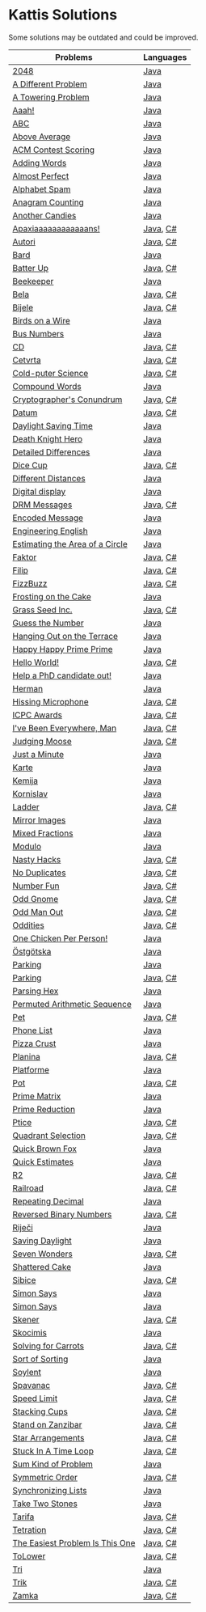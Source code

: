 # Kattis Solutions
Some solutions may be outdated and could be improved.  

| Problems | Languages |
| - | - |
| [2048](https://open.kattis.com/problems/2048) | [Java](https://github.com/MiniDomo/Kattis/blob/master/Java/i2048.java) |
| [A Different Problem](https://open.kattis.com/problems/different) | [Java](https://github.com/MiniDomo/Kattis/blob/master/Java/different.java) |
| [A Towering Problem](https://open.kattis.com/problems/towering) | [Java](https://github.com/MiniDomo/Kattis/blob/master/Java/towering.java) |
| [Aaah!](https://open.kattis.com/problems/aaah) | [Java](https://github.com/MiniDomo/Kattis/blob/master/Java/aaah.java) |
| [ABC](https://open.kattis.com/problems/abc) | [Java](https://github.com/MiniDomo/Kattis/blob/master/Java/abc.java) |
| [Above Average](https://open.kattis.com/problems/aboveaverage) | [Java](https://github.com/MiniDomo/Kattis/blob/master/Java/aboveaverage.java) |
| [ACM Contest Scoring](https://open.kattis.com/problems/acm) | [Java](https://github.com/MiniDomo/Kattis/blob/master/Java/acm.java) |
| [Adding Words](https://open.kattis.com/problems/addingwords) | [Java](https://github.com/MiniDomo/Kattis/blob/master/Java/addingwords.java) |
| [Almost Perfect](https://open.kattis.com/problems/almostperfect) | [Java](https://github.com/MiniDomo/Kattis/blob/master/Java/almostperfect.java) |
| [Alphabet Spam](https://open.kattis.com/problems/alphabetspam) | [Java](https://github.com/MiniDomo/Kattis/blob/master/Java/alphabetspam.java) |
| [Anagram Counting](https://open.kattis.com/problems/anagramcounting) | [Java](https://github.com/MiniDomo/Kattis/blob/master/Java/anagramcounting.java) |
| [Another Candies](https://open.kattis.com/problems/anothercandies) | [Java](https://github.com/MiniDomo/Kattis/blob/master/Java/anothercandies.java) |
| [Apaxiaaaaaaaaaaaans!](https://open.kattis.com/problems/apaxiaaans) | [Java](https://github.com/MiniDomo/Kattis/blob/master/Java/apaxiaaans.java), [C#](https://github.com/MiniDomo/Kattis/blob/master/C%20Sharp/apaxiaaans.cs) |
| [Autori](https://open.kattis.com/problems/autori) | [Java](https://github.com/MiniDomo/Kattis/blob/master/Java/autori.java), [C#](https://github.com/MiniDomo/Kattis/blob/master/C%20Sharp/autori.cs) |
| [Bard](https://open.kattis.com/problems/bard) | [Java](https://github.com/MiniDomo/Kattis/blob/master/Java/bard.java) |
| [Batter Up](https://open.kattis.com/problems/batterup) | [Java](https://github.com/MiniDomo/Kattis/blob/master/Java/batterup.java), [C#](https://github.com/MiniDomo/Kattis/blob/master/C%20Sharp/batterup.cs) |
| [Beekeeper](https://open.kattis.com/problems/beekeeper) | [Java](https://github.com/MiniDomo/Kattis/blob/master/Java/beekeeper.java) |
| [Bela](https://open.kattis.com/problems/bela) | [Java](https://github.com/MiniDomo/Kattis/blob/master/Java/bela.java), [C#](https://github.com/MiniDomo/Kattis/blob/master/C%20Sharp/bela.cs) |
| [Bijele](https://open.kattis.com/problems/bijele) | [Java](https://github.com/MiniDomo/Kattis/blob/master/Java/bijele.java), [C#](https://github.com/MiniDomo/Kattis/blob/master/C%20Sharp/bijele.cs) |
| [Birds on a Wire](https://open.kattis.com/problems/birds) | [Java](https://github.com/MiniDomo/Kattis/blob/master/Java/birds.java) |
| [Bus Numbers](https://open.kattis.com/problems/busnumbers) | [Java](https://github.com/MiniDomo/Kattis/blob/master/Java/busnumbers.java) |
| [CD](https://open.kattis.com/problems/cd) | [Java](https://github.com/MiniDomo/Kattis/blob/master/Java/cd.java), [C#](https://github.com/MiniDomo/Kattis/blob/master/C%20Sharp/cd.cs) |
| [Cetvrta](https://open.kattis.com/problems/cetvrta) | [Java](https://github.com/MiniDomo/Kattis/blob/master/Java/cetvrta.java), [C#](https://github.com/MiniDomo/Kattis/blob/master/C%20Sharp/cetvrta.cs) |
| [Cold-puter Science](https://open.kattis.com/problems/cold) | [Java](https://github.com/MiniDomo/Kattis/blob/master/Java/cold.java), [C#](https://github.com/MiniDomo/Kattis/blob/master/C%20Sharp/cold.cs) |
| [Compound Words](https://open.kattis.com/problems/compoundwords) | [Java](https://github.com/MiniDomo/Kattis/blob/master/Java/compoundwords.java) |
| [Cryptographer's Conundrum](https://open.kattis.com/problems/conundrum) | [Java](https://github.com/MiniDomo/Kattis/blob/master/Java/conundrum.java), [C#](https://github.com/MiniDomo/Kattis/blob/master/C%20Sharp/conundrum.cs) |
| [Datum](https://open.kattis.com/problems/datum) | [Java](https://github.com/MiniDomo/Kattis/blob/master/Java/datum.java), [C#](https://github.com/MiniDomo/Kattis/blob/master/C%20Sharp/datum.cs) |
| [Daylight Saving Time](https://open.kattis.com/problems/dst) | [Java](https://github.com/MiniDomo/Kattis/blob/master/Java/dst.java) |
| [Death Knight Hero](https://open.kattis.com/problems/deathknight) | [Java](https://github.com/MiniDomo/Kattis/blob/master/Java/deathknight.java) |
| [Detailed Differences](https://open.kattis.com/problems/detaileddifferences) | [Java](https://github.com/MiniDomo/Kattis/blob/master/Java/detaileddifferences.java) |
| [Dice Cup](https://open.kattis.com/problems/dicecup) | [Java](https://github.com/MiniDomo/Kattis/blob/master/Java/dicecup.java), [C#](https://github.com/MiniDomo/Kattis/blob/master/C%20Sharp/dicecup.cs) |
| [Different Distances](https://open.kattis.com/problems/differentdistances) | [Java](https://github.com/MiniDomo/Kattis/blob/master/Java/differentdistances.java) |
| [Digital display](https://open.kattis.com/problems/display) | [Java](https://github.com/MiniDomo/Kattis/blob/master/Java/display.java) |
| [DRM Messages](https://open.kattis.com/problems/drmmessages) | [Java](https://github.com/MiniDomo/Kattis/blob/master/Java/drmmessages.java), [C#](https://github.com/MiniDomo/Kattis/blob/master/C%20Sharp/drmmessages.cs) |
| [Encoded Message](https://open.kattis.com/problems/encodedmessage) | [Java](https://github.com/MiniDomo/Kattis/blob/master/Java/encodedmessage.java) |
| [Engineering English](https://open.kattis.com/problems/engineeringenglish) | [Java](https://github.com/MiniDomo/Kattis/blob/master/Java/engineeringenglish.java) |
| [Estimating the Area of a Circle](https://open.kattis.com/problems/estimatingtheareaofacircle) | [Java](https://github.com/MiniDomo/Kattis/blob/master/Java/estimatingtheareaofacircle.java) |
| [Faktor](https://open.kattis.com/problems/faktor) | [Java](https://github.com/MiniDomo/Kattis/blob/master/Java/faktor.java), [C#](https://github.com/MiniDomo/Kattis/blob/master/C%20Sharp/faktor.cs) |
| [Filip](https://open.kattis.com/problems/filip) | [Java](https://github.com/MiniDomo/Kattis/blob/master/Java/filip.java), [C#](https://github.com/MiniDomo/Kattis/blob/master/C%20Sharp/filip.cs) |
| [FizzBuzz](https://open.kattis.com/problems/fizzbuzz) | [Java](https://github.com/MiniDomo/Kattis/blob/master/Java/fizzbuzz.java), [C#](https://github.com/MiniDomo/Kattis/blob/master/C%20Sharp/fizzbuzz.cs) |
| [Frosting on the Cake](https://open.kattis.com/problems/frosting) | [Java](https://github.com/MiniDomo/Kattis/blob/master/Java/frosting.java) |
| [Grass Seed Inc.](https://open.kattis.com/problems/grassseed) | [Java](https://github.com/MiniDomo/Kattis/blob/master/Java/grassseed.java), [C#](https://github.com/MiniDomo/Kattis/blob/master/C%20Sharp/grassseed.cs) |
| [Guess the Number](https://open.kattis.com/problems/guess) | [Java](https://github.com/MiniDomo/Kattis/blob/master/Java/guess.java) |
| [Hanging Out on the Terrace](https://open.kattis.com/problems/hangingout) | [Java](https://github.com/MiniDomo/Kattis/blob/master/Java/hangingout.java) |
| [Happy Happy Prime Prime](https://open.kattis.com/problems/happyprime) | [Java](https://github.com/MiniDomo/Kattis/blob/master/Java/happyprime.java) |
| [Hello World!](https://open.kattis.com/problems/hello) | [Java](https://github.com/MiniDomo/Kattis/blob/master/Java/hello.java), [C#](https://github.com/MiniDomo/Kattis/blob/master/C%20Sharp/hello.cs) |
| [Help a PhD candidate out!](https://open.kattis.com/problems/helpaphd) | [Java](https://github.com/MiniDomo/Kattis/blob/master/Java/helpaphd.java) |
| [Herman](https://open.kattis.com/problems/herman) | [Java](https://github.com/MiniDomo/Kattis/blob/master/Java/herman.java) |
| [Hissing Microphone](https://open.kattis.com/problems/hissingmicrophone) | [Java](https://github.com/MiniDomo/Kattis/blob/master/Java/hissingmicrophone.java), [C#](https://github.com/MiniDomo/Kattis/blob/master/C%20Sharp/hissingmicrophone.cs) |
| [ICPC Awards](https://open.kattis.com/problems/icpcawards) | [Java](https://github.com/MiniDomo/Kattis/blob/master/Java/icpcawards.java), [C#](https://github.com/MiniDomo/Kattis/blob/master/C%20Sharp/icpcawards.cs) |
| [I've Been Everywhere, Man](https://open.kattis.com/problems/everywhere) | [Java](https://github.com/MiniDomo/Kattis/blob/master/Java/everywhere.java), [C#](https://github.com/MiniDomo/Kattis/blob/master/C%20Sharp/everywhere.cs) |
| [Judging Moose](https://open.kattis.com/problems/judgingmoose) | [Java](https://github.com/MiniDomo/Kattis/blob/master/Java/judgingmoose.java), [C#](https://github.com/MiniDomo/Kattis/blob/master/C%20Sharp/judgingmoose.cs) |
| [Just a Minute](https://open.kattis.com/problems/justaminute) | [Java](https://github.com/MiniDomo/Kattis/blob/master/Java/justaminute.java) |
| [Karte](https://open.kattis.com/problems/karte) | [Java](https://github.com/MiniDomo/Kattis/blob/master/Java/karte.java) |
| [Kemija](https://open.kattis.com/problems/kemija08) | [Java](https://github.com/MiniDomo/Kattis/blob/master/Java/kemija08.java) |
| [Kornislav](https://open.kattis.com/problems/kornislav) | [Java](https://github.com/MiniDomo/Kattis/blob/master/Java/kornislav.java) |
| [Ladder](https://open.kattis.com/problems/ladder) | [Java](https://github.com/MiniDomo/Kattis/blob/master/Java/ladder.java), [C#](https://github.com/MiniDomo/Kattis/blob/master/C%20Sharp/ladder.cs) |
| [Mirror Images](https://open.kattis.com/problems/mirror) | [Java](https://github.com/MiniDomo/Kattis/blob/master/Java/mirror.java) |
| [Mixed Fractions](https://open.kattis.com/problems/mixedfractions) | [Java](https://github.com/MiniDomo/Kattis/blob/master/Java/mixedfractions.java) |
| [Modulo](https://open.kattis.com/problems/modulo) | [Java](https://github.com/MiniDomo/Kattis/blob/master/Java/modulo.java) |
| [Nasty Hacks](https://open.kattis.com/problems/nastyhacks) | [Java](https://github.com/MiniDomo/Kattis/blob/master/Java/nastyhacks.java), [C#](https://github.com/MiniDomo/Kattis/blob/master/C%20Sharp/nastyhacks.cs) |
| [No Duplicates](https://open.kattis.com/problems/nodup) | [Java](https://github.com/MiniDomo/Kattis/blob/master/Java/nodup.java), [C#](https://github.com/MiniDomo/Kattis/blob/master/C%20Sharp/nodup.cs) |
| [Number Fun](https://open.kattis.com/problems/numberfun) | [Java](https://github.com/MiniDomo/Kattis/blob/master/Java/numberfun.java), [C#](https://github.com/MiniDomo/Kattis/blob/master/C%20Sharp/numberfun.cs) |
| [Odd Gnome](https://open.kattis.com/problems/oddgnome) | [Java](https://github.com/MiniDomo/Kattis/blob/master/Java/oddgnome.java), [C#](https://github.com/MiniDomo/Kattis/blob/master/C%20Sharp/oddgnome.cs) |
| [Odd Man Out](https://open.kattis.com/problems/oddmanout) | [Java](https://github.com/MiniDomo/Kattis/blob/master/Java/oddmanout.java), [C#](https://github.com/MiniDomo/Kattis/blob/master/C%20Sharp/oddmanout.cs) |
| [Oddities](https://open.kattis.com/problems/oddities) | [Java](https://github.com/MiniDomo/Kattis/blob/master/Java/oddities.java), [C#](https://github.com/MiniDomo/Kattis/blob/master/C%20Sharp/oddities.cs) |
| [One Chicken Per Person!](https://open.kattis.com/problems/onechicken) | [Java](https://github.com/MiniDomo/Kattis/blob/master/Java/onechicken.java) |
| [Östgötska](https://open.kattis.com/problems/ostgotska) | [Java](https://github.com/MiniDomo/Kattis/blob/master/Java/ostgotska.java) |
| [Parking](https://open.kattis.com/problems/parking) | [Java](https://github.com/MiniDomo/Kattis/blob/master/Java/parking.java) |
| [Parking](https://open.kattis.com/problems/parking2) | [Java](https://github.com/MiniDomo/Kattis/blob/master/Java/parking2.java), [C#](https://github.com/MiniDomo/Kattis/blob/master/C%20Sharp/parking2.cs) |
| [Parsing Hex](https://open.kattis.com/problems/parsinghex) | [Java](https://github.com/MiniDomo/Kattis/blob/master/Java/parsinghex.java) |
| [Permuted Arithmetic Sequence](https://open.kattis.com/problems/permutedarithmeticsequence) | [Java](https://github.com/MiniDomo/Kattis/blob/master/Java/permutedarithmeticsequence.java) |
| [Pet](https://open.kattis.com/problems/pet) | [Java](https://github.com/MiniDomo/Kattis/blob/master/Java/pet.java), [C#](https://github.com/MiniDomo/Kattis/blob/master/C%20Sharp/pet.cs) |
| [Phone List](https://open.kattis.com/problems/phonelist) | [Java](https://github.com/MiniDomo/Kattis/blob/master/Java/phonelist.java) |
| [Pizza Crust](https://open.kattis.com/problems/pizza2) | [Java](https://github.com/MiniDomo/Kattis/blob/master/Java/pizza2.java) |
| [Planina](https://open.kattis.com/problems/planina) | [Java](https://github.com/MiniDomo/Kattis/blob/master/Java/planina.java), [C#](https://github.com/MiniDomo/Kattis/blob/master/C%20Sharp/planina.cs) |
| [Platforme](https://open.kattis.com/problems/platforme) | [Java](https://github.com/MiniDomo/Kattis/blob/master/Java/platforme.java) |
| [Pot](https://open.kattis.com/problems/pot) | [Java](https://github.com/MiniDomo/Kattis/blob/master/Java/pot.java), [C#](https://github.com/MiniDomo/Kattis/blob/master/C%20Sharp/pot.cs) |
| [Prime Matrix](https://open.kattis.com/problems/primematrix) | [Java](https://github.com/MiniDomo/Kattis/blob/master/Java/primematrix.java) |
| [Prime Reduction](https://open.kattis.com/problems/primereduction) | [Java](https://github.com/MiniDomo/Kattis/blob/master/Java/primereduction.java) |
| [Ptice](https://open.kattis.com/problems/ptice) | [Java](https://github.com/MiniDomo/Kattis/blob/master/Java/ptice.java), [C#](https://github.com/MiniDomo/Kattis/blob/master/C%20Sharp/ptice.cs) |
| [Quadrant Selection](https://open.kattis.com/problems/quadrant) | [Java](https://github.com/MiniDomo/Kattis/blob/master/Java/quadrant.java), [C#](https://github.com/MiniDomo/Kattis/blob/master/C%20Sharp/quadrant.cs) |
| [Quick Brown Fox](https://open.kattis.com/problems/quickbrownfox) | [Java](https://github.com/MiniDomo/Kattis/blob/master/Java/quickbrownfox.java) |
| [Quick Estimates](https://open.kattis.com/problems/quickestimate) | [Java](https://github.com/MiniDomo/Kattis/blob/master/Java/quickestimate.java) |
| [R2](https://open.kattis.com/problems/r2) | [Java](https://github.com/MiniDomo/Kattis/blob/master/Java/r2.java), [C#](https://github.com/MiniDomo/Kattis/blob/master/C%20Sharp/r2.cs) |
| [Railroad](https://open.kattis.com/problems/railroad2) | [Java](https://github.com/MiniDomo/Kattis/blob/master/Java/railroad2.java), [C#](https://github.com/MiniDomo/Kattis/blob/master/C%20Sharp/railroad2.cs) |
| [Repeating Decimal](https://open.kattis.com/problems/repeatingdecimal) | [Java](https://github.com/MiniDomo/Kattis/blob/master/Java/repeatingdecimal.java) |
| [Reversed Binary Numbers](https://open.kattis.com/problems/reversebinary) | [Java](https://github.com/MiniDomo/Kattis/blob/master/Java/reversebinary.java), [C#](https://github.com/MiniDomo/Kattis/blob/master/C%20Sharp/reversebinary.cs) |
| [Riječi](https://open.kattis.com/problems/rijeci) | [Java](https://github.com/MiniDomo/Kattis/blob/master/Java/rijeci.java) |
| [Saving Daylight](https://open.kattis.com/problems/savingdaylight) | [Java](https://github.com/MiniDomo/Kattis/blob/master/Java/savingdaylight.java) |
| [Seven Wonders](https://open.kattis.com/problems/sevenwonders) | [Java](https://github.com/MiniDomo/Kattis/blob/master/Java/sevenwonders.java), [C#](https://github.com/MiniDomo/Kattis/blob/master/C%20Sharp/sevenwonders.cs) |
| [Shattered Cake](https://open.kattis.com/problems/shatteredcake) | [Java](https://github.com/MiniDomo/Kattis/blob/master/Java/shatteredcake.java) |
| [Sibice](https://open.kattis.com/problems/sibice) | [Java](https://github.com/MiniDomo/Kattis/blob/master/Java/sibice.java), [C#](https://github.com/MiniDomo/Kattis/blob/master/C%20Sharp/sibice.cs) |
| [Simon Says](https://open.kattis.com/problems/simon) | [Java](https://github.com/MiniDomo/Kattis/blob/master/Java/simon.java) |
| [Simon Says](https://open.kattis.com/problems/simonsays) | [Java](https://github.com/MiniDomo/Kattis/blob/master/Java/simonsays.java) |
| [Skener](https://open.kattis.com/problems/skener) | [Java](https://github.com/MiniDomo/Kattis/blob/master/Java/skener.java), [C#](https://github.com/MiniDomo/Kattis/blob/master/C%20Sharp/skener.cs) |
| [Skocimis](https://open.kattis.com/problems/skocimis) | [Java](https://github.com/MiniDomo/Kattis/blob/master/Java/skocimis.java) |
| [Solving for Carrots](https://open.kattis.com/problems/carrots) | [Java](https://github.com/MiniDomo/Kattis/blob/master/Java/carrots.java), [C#](https://github.com/MiniDomo/Kattis/blob/master/C%20Sharp/carrots.cs) |
| [Sort of Sorting](https://open.kattis.com/problems/sortofsorting) | [Java](https://github.com/MiniDomo/Kattis/blob/master/Java/sortofsorting.java) |
| [Soylent](https://open.kattis.com/problems/soylent) | [Java](https://github.com/MiniDomo/Kattis/blob/master/Java/soylent.java) |
| [Spavanac](https://open.kattis.com/problems/spavanac) | [Java](https://github.com/MiniDomo/Kattis/blob/master/Java/spavanac.java), [C#](https://github.com/MiniDomo/Kattis/blob/master/C%20Sharp/spavanac.cs) |
| [Speed Limit](https://open.kattis.com/problems/speedlimit) | [Java](https://github.com/MiniDomo/Kattis/blob/master/Java/speedlimit.java), [C#](https://github.com/MiniDomo/Kattis/blob/master/C%20Sharp/speedlimit.cs) |
| [Stacking Cups](https://open.kattis.com/problems/cups) | [Java](https://github.com/MiniDomo/Kattis/blob/master/Java/cups.java), [C#](https://github.com/MiniDomo/Kattis/blob/master/C%20Sharp/cups.cs) |
| [Stand on Zanzibar](https://open.kattis.com/problems/zanzibar) | [Java](https://github.com/MiniDomo/Kattis/blob/master/Java/zanzibar.java), [C#](https://github.com/MiniDomo/Kattis/blob/master/C%20Sharp/zanzibar.cs) |
| [Star Arrangements](https://open.kattis.com/problems/stararrangements) | [Java](https://github.com/MiniDomo/Kattis/blob/master/Java/stararrangements.java), [C#](https://github.com/MiniDomo/Kattis/blob/master/C%20Sharp/stararrangements.cs) |
| [Stuck In A Time Loop](https://open.kattis.com/problems/timeloop) | [Java](https://github.com/MiniDomo/Kattis/blob/master/Java/timeloop.java), [C#](https://github.com/MiniDomo/Kattis/blob/master/C%20Sharp/timeloop.cs) |
| [Sum Kind of Problem](https://open.kattis.com/problems/sumkindofproblem) | [Java](https://github.com/MiniDomo/Kattis/blob/master/Java/sumkindofproblem.java) |
| [Symmetric Order](https://open.kattis.com/problems/symmetricorder) | [Java](https://github.com/MiniDomo/Kattis/blob/master/Java/symmetricorder.java), [C#](https://github.com/MiniDomo/Kattis/blob/master/C%20Sharp/symmetricorder.cs) |
| [Synchronizing Lists](https://open.kattis.com/problems/synchronizinglists) | [Java](https://github.com/MiniDomo/Kattis/blob/master/Java/synchronizinglists.java) |
| [Take Two Stones](https://open.kattis.com/problems/twostones) | [Java](https://github.com/MiniDomo/Kattis/blob/master/Java/twostones.java) |
| [Tarifa](https://open.kattis.com/problems/tarifa) | [Java](https://github.com/MiniDomo/Kattis/blob/master/Java/tarifa.java), [C#](https://github.com/MiniDomo/Kattis/blob/master/C%20Sharp/tarifa.cs) |
| [Tetration](https://open.kattis.com/problems/tetration) | [Java](https://github.com/MiniDomo/Kattis/blob/master/Java/tetration.java), [C#](https://github.com/MiniDomo/Kattis/blob/master/C%20Sharp/tetration.cs) |
| [The Easiest Problem Is This One](https://open.kattis.com/problems/easiest) | [Java](https://github.com/MiniDomo/Kattis/blob/master/Java/easiest.java), [C#](https://github.com/MiniDomo/Kattis/blob/master/C%20Sharp/easiest.cs) |
| [ToLower](https://open.kattis.com/problems/tolower) | [Java](https://github.com/MiniDomo/Kattis/blob/master/Java/tolower.java), [C#](https://github.com/MiniDomo/Kattis/blob/master/C%20Sharp/tolower.cs) |
| [Tri](https://open.kattis.com/problems/tri) | [Java](https://github.com/MiniDomo/Kattis/blob/master/Java/tri.java) |
| [Trik](https://open.kattis.com/problems/trik) | [Java](https://github.com/MiniDomo/Kattis/blob/master/Java/trik.java), [C#](https://github.com/MiniDomo/Kattis/blob/master/C%20Sharp/trik.cs) |
| [Zamka](https://open.kattis.com/problems/zamka) | [Java](https://github.com/MiniDomo/Kattis/blob/master/Java/zamka.java), [C#](https://github.com/MiniDomo/Kattis/blob/master/C%20Sharp/zamka.cs) |

